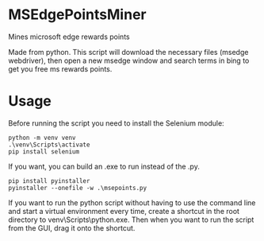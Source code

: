 # MSEdgePointsMiner
Mines microsoft edge rewards points

Made from python.
This script will download the necessary files (msedge webdriver), then open a new msedge window and search terms in bing to get you free ms rewards points.

# Usage

Before running the script you need to install the Selenium module:
```
python -m venv venv
.\venv\Scripts\activate
pip install selenium
```

If you want, you can build an .exe to run instead of the .py.
```
pip install pyinstaller
pyinstaller --onefile -w .\msepoints.py
```

If you want to run the python script without having to use the command line and start a virtual environment every time, create a shortcut in the root directory to venv\Scripts\python.exe. Then when you want to run the script from the GUI, drag it onto the shortcut.
